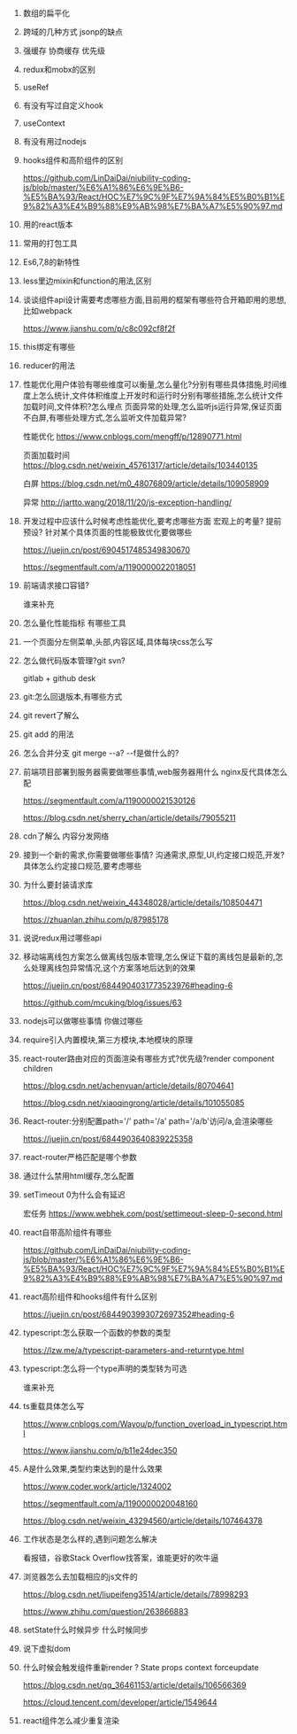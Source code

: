 1. 数组的扁平化

2. 跨域的几种方式  jsonp的缺点

3. 强缓存 协商缓存  优先级

4. redux和mobx的区别

5. useRef

6. 有没有写过自定义hook

7. useContext

8. 有没有用过nodejs

9. hooks组件和高阶组件的区别

   https://github.com/LinDaiDai/niubility-coding-js/blob/master/%E6%A1%86%E6%9E%B6-%E5%BA%93/React/HOC%E7%9C%9F%E7%9A%84%E5%B0%B1%E9%82%A3%E4%B9%88%E9%AB%98%E7%BA%A7%E5%90%97.md

10. 用的react版本

11. 常用的打包工具

12. Es6,7,8的新特性

13. less里边mixin和function的用法,区别

14. 谈谈组件api设计需要考虑哪些方面,目前用的框架有哪些符合开箱即用的思想,比如webpack

    https://www.jianshu.com/p/c8c092cf8f2f

15. this绑定有哪些

16. reducer的用法

17. 性能优化用户体验有哪些维度可以衡量,怎么量化?分别有哪些具体措施,时间维度上怎么统计,文件体积维度上开发时和运行时分别有哪些措施,怎么统计文件加载时间,文件体积?怎么埋点 页面异常的处理,怎么监听js运行异常,保证页面不白屏,有哪些处理方式,怎么监听文件加载异常?

    性能优化  https://www.cnblogs.com/mengff/p/12890771.html

    页面加载时间 https://blog.csdn.net/weixin_45761317/article/details/103440135

    白屏  https://blog.csdn.net/m0_48076809/article/details/109058909

    异常  http://jartto.wang/2018/11/20/js-exception-handling/

18. 开发过程中应该什么时候考虑性能优化,要考虑哪些方面  宏观上的考量? 提前预设? 针对某个具体页面的性能极致优化要做哪些

    https://juejin.cn/post/6904517485349830670

    https://segmentfault.com/a/1190000022018051

19. 前端请求接口容错?

    谁来补充

20. 怎么量化性能指标  有哪些工具

21. 一个页面分左侧菜单,头部,内容区域,具体每块css怎么写

22. 怎么做代码版本管理?git svn?

    gitlab  +  github  desk

23. git:怎么回退版本,有哪些方式

24. git revert了解么

25. git add 的用法

26. 怎么合并分支   git merge --a? --f是做什么的?

27. 前端项目部署到服务器需要做哪些事情,web服务器用什么  nginx反代具体怎么配

    https://segmentfault.com/a/1190000021530126 

    https://blog.csdn.net/sherry_chan/article/details/79055211

28. cdn了解么  内容分发网络

29. 接到一个新的需求,你需要做哪些事情? 沟通需求,原型,UI,约定接口规范,开发?具体怎么约定接口规范,要考虑哪些

30. 为什么要封装请求库

    https://blog.csdn.net/weixin_44348028/article/details/108504471

    https://zhuanlan.zhihu.com/p/87985178

31. 说说redux用过哪些api

32. 移动端离线包方案怎么做离线包版本管理,怎么保证下载的离线包是最新的,怎么处理离线包异常情况,这个方案落地后达到的效果

    https://juejin.cn/post/6844904031773523976#heading-6

    https://github.com/mcuking/blog/issues/63

33. nodejs可以做哪些事情  你做过哪些  

34. require引入内置模块,第三方模块,本地模块的原理

35. react-router路由对应的页面渲染有哪些方式?优先级?render  component  children

    https://blog.csdn.net/achenyuan/article/details/80704641

    https://blog.csdn.net/xiaoqingrong/article/details/101055085

36. React-router:分别配置path='/' path='/a' path='/a/b'访问/a,会渲染哪些

    https://juejin.cn/post/6844903640839225358

37. react-router严格匹配是哪个参数

38. 通过什么禁用html缓存,怎么配置

39. setTimeout 0为什么会有延迟

    宏任务   https://www.webhek.com/post/settimeout-sleep-0-second.html

40. react自带高阶组件有哪些

    https://github.com/LinDaiDai/niubility-coding-js/blob/master/%E6%A1%86%E6%9E%B6-%E5%BA%93/React/HOC%E7%9C%9F%E7%9A%84%E5%B0%B1%E9%82%A3%E4%B9%88%E9%AB%98%E7%BA%A7%E5%90%97.md

41. react高阶组件和hooks组件有什么区别

    https://juejin.cn/post/6844903993072697352#heading-6

42. typescript:怎么获取一个函数的参数的类型

    https://lzw.me/a/typescript-parameters-and-returntype.html

43. typescript:怎么将一个type声明的类型转为可选

    谁来补充

44. ts重载具体怎么写

    https://www.cnblogs.com/Wayou/p/function_overload_in_typescript.html

    https://www.jianshu.com/p/b11e24dec350

45. A<T extends Array>是什么效果,类型约束达到的是什么效果

    https://www.coder.work/article/1324002

    https://segmentfault.com/a/1190000020048160

    https://blog.csdn.net/weixin_43294560/article/details/107464378

46. 工作状态是怎么样的,遇到问题怎么解决

    看报错，谷歌Stack Overflow找答案，谁能更好的吹牛逼

47. 浏览器怎么去加载相应的js文件的

    https://blog.csdn.net/liupeifeng3514/article/details/78998293

    https://www.zhihu.com/question/263866883

48. setState什么时候异步 什么时候同步

49. 说下虚拟dom

50. 什么时候会触发组件重新render ?  State  props   context  forceupdate

    https://blog.csdn.net/qq_36461153/article/details/106566369

    https://cloud.tencent.com/developer/article/1549644

51. react组件怎么减少重复渲染

    